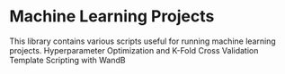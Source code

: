 # Machine Learning Projects
This library contains various scripts useful for running machine learning projects. 
Hyperparameter Optimization and K-Fold Cross Validation Template Scripting with WandB
